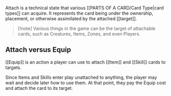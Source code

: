 Attach is a technical state that various [[PARTS OF A CARD/Card Type|card types]] can acquire. It represents the card being under the ownership, placement, or otherwise assimilated by the attached [[target]]. 

> [!note] Various things in the game can be the target of attachable cards, such as Creatures, Items, Zones, and even Players.


## Attach versus Equip

[[Equip]] is an action a player can use to attach [[Item]] and [[Skill]] cards to targets.

Since Items and Skills enter play unattached to anything, the player may wait and decide later how to use them. At that point, they pay the Equip cost and attach the card to its target.